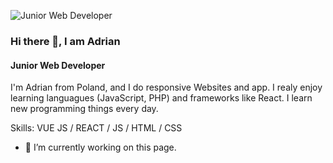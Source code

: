 ![Junior Web Developer](https://pbs.twimg.com/profile_banners/2776079126/1605445462/1500x500)

### Hi there 👋, I am Adrian
#### Junior Web Developer

I'm Adrian from Poland, and I do responsive Websites and app. I realy enjoy learning languagues (JavaScript, PHP) and frameworks like React. I learn new programming things every day.

Skills: VUE JS / REACT / JS / HTML / CSS

- 🔭 I’m currently working on this page. 





